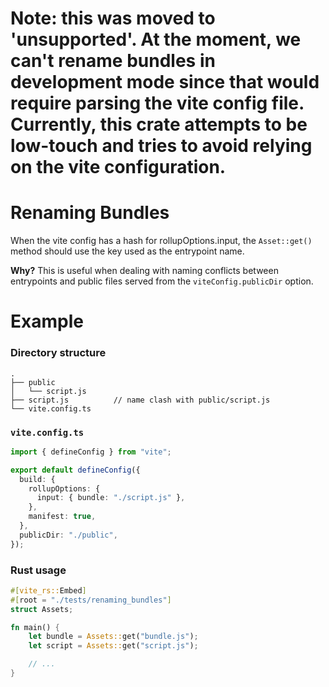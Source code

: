 # Note: this was moved to 'unsupported'. At the moment, we can't rename bundles in development mode since that would require parsing the vite config file. Currently, this crate attempts to be low-touch and tries to avoid relying on the vite configuration.

# Renaming Bundles

When the vite config has a hash for rollupOptions.input, the `Asset::get()` method should use the key used as the entrypoint name.

**Why?** This is useful when dealing with naming conflicts between entrypoints and public files served from the `viteConfig.publicDir` option.

# Example

### Directory structure

```
.
├── public
│   └── script.js
├── script.js          // name clash with public/script.js
└── vite.config.ts
```

### `vite.config.ts`

```typescript
import { defineConfig } from "vite";

export default defineConfig({
  build: {
    rollupOptions: {
      input: { bundle: "./script.js" },
    },
    manifest: true,
  },
  publicDir: "./public",
});
```

### Rust usage

```rust
#[vite_rs::Embed]
#[root = "./tests/renaming_bundles"]
struct Assets;

fn main() {
    let bundle = Assets::get("bundle.js");
    let script = Assets::get("script.js");

    // ...
}

```
